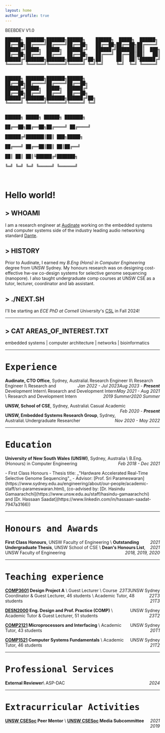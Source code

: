 ```yaml
---
layout: home
author_profile: true
---
```


<style>
@import url('https://fonts.googleapis.com/css2?family=IBM+Plex+Mono:ital,wght@0,100;0,200;0,300;0,400;0,500;0,600;0,700;1,100;1,200;1,300;1,400;1,500;1,600;1,700&family=Inconsolata:wght@600&display=swap');
@import url('https://fonts.googleapis.com/css2?family=IBM+Plex+Mono:ital,wght@0,100;0,200;0,300;0,400;0,500;0,600;0,700;1,100;1,200;1,300;1,400;1,500;1,600;1,700&family=Inconsolata:wght@600&family=Noto+Serif:ital,wght@0,100..900;1,100..900&display=swap');
@import url('https://fonts.googleapis.com/css2?family=Permanent+Marker&display=swap');

@import url('https://fonts.googleapis.com/css2?family=Major+Mono+Display&display=swap');

.a-font {
  font-family: "IBM Plex Mono", monospace;
  font-weight: 700;
  font-style: normal;
  /* ==== */
}

.no-copy {
  -webkit-user-drag: none; /* Prevents dragging on Webkit browsers */
  user-drag: none; /* Prevents dragging on non-Webkit browsers */
  -webkit-user-select: none; /* Prevents text selection on Webkit browsers */
  -moz-user-select: none; /* Prevents text selection on Firefox */
  -ms-user-select: none; /* Prevents text selection on Internet Explorer/Edge */
  user-select: none; /* Prevents text selection on non-Webkit browsers */
  pointer-events: none; /* Prevents click events such as right-click save image */
}

.b-font {
  /* font-family: "Noto Serif", serif;
  font-optical-sizing: auto;
  font-weight: 500;
  font-style: normal;
  font-variation-settings:
    "wdth" 100; */
  text-align: justify;
}

.c-font {
  /* font-family: "Permanent Marker", cursive;
  font-weight: 400;
  font-style: normal; */

  /*=====*/
  font-family: "Major Mono Display", monospace;
  font-weight: 500;
  font-style: italic;

  /* Background color similar to a text editor */
  background-color: #f5f5f5; /* Light grey background */
  color: #333333; /* Dark grey color for text for better readability */

  /* Padding and border to mimic a text editor */
  padding: 8px;
  border-radius: 4px;

  /* Optional: box shadow to give a slight elevation like VSCode */
  box-shadow: 0px 2px 5px rgba(0,0,0,0.1);

  /* To mimic a full-width code block editor style */
  display: block; /* or 'inline-block' if you want to keep the text inline */
  width: 100%;
  box-sizing: border-box;

  /* Additional VSCode-like stylings */
  white-space: pre; /* Maintains whitespace formatting */
  overflow: auto; /* Adds horizontal scrolling if needed */
}

/* footnote */
.footnote-ref {
  font-size: smaller;
  vertical-align: super;
}

.footnote {
  font-size: smaller;
  color: #333; /* Dark grey text color */
  background-color: #f2f2f2; /* Light grey background */
  padding: 7px 10px 2px 10px; /* Top, Right, Bottom, Left */
  border-radius: 5px; /* Optional: adds rounded corners */
}

.footnote-backref {
  text-decoration: none;
  font-size: smaller;
}

.two-column {
  display: flex;
  flex-direction: row;
  justify-content: space-between;
}

.column {
    flex: 3;
    padding-right: 20px; /* Add space between the columns */
    margin-top: 0em; /* Adjusts space between list items, if necessary */
}

.column ul, .column ol .column li {
    margin: -10px 0px 5px 0px;
    padding-left: 20px; /* Adjusts space on the left side of the list */
}

.column2 {
  flex: 1;
}

.column:last-child {
  padding-right: 0; /* Ensure that the last column doesn't have padding on the right */
}

@media (max-width: 768px) {
  .two-column {
    flex-direction: column;
    padding-right: 0;
    flex: none;
    width: 100%;
  }
  .column {
    padding-right: 0; /* Remove padding on smaller screens */
  }
  .column2 {
    display: none;
  }

  .b-font {
    text-align: left;
  }
}

</style>

<div class="terminal">
    <div class="terminal-header">
        <p>BEEBDEV V1.0</p>
    </div>
    <div class="terminal-content">
        <div class="ascii-art">
        <pre>
██████╗ ███████╗███████╗██████╗    ██████╗  █████╗  ██████╗ ███████╗
██╔══██╗██╔════╝██╔════╝██╔══██╗   ██╔══██╗██╔══██╗██╔════╝ ██╔════╝
██████╔╝█████╗  █████╗  ██████╔╝   ██████╔╝███████║██║  ███╗█████╗  
██╔══██╗██╔══╝  ██╔══╝  ██╔══██╗   ██╔═══╝ ██╔══██║██║   ██║██╔══╝  
██████╔╝███████╗███████╗██████╔╝██╗██║     ██║  ██║╚██████╔╝███████╗
╚═════╝ ╚══════╝╚══════╝╚═════╝ ╚═╝╚═╝     ╚═╝  ╚═╝ ╚═════╝ ╚══════╝
        </pre>
        </div>
        <div class="simple-text">
        <pre>
██████╗ ███████╗███████╗██████╗    
██╔══██╗██╔════╝██╔════╝██╔══██╗   
██████╔╝█████╗  █████╗  ██████╔╝   
██╔══██╗██╔══╝  ██╔══╝  ██╔══██╗   
██████╔╝███████╗███████╗██████╔╝██╗
╚═════╝ ╚══════╝╚══════╝╚═════╝ ╚═╝
                                   
██████╗  █████╗  ██████╗ ███████╗  
██╔══██╗██╔══██╗██╔════╝ ██╔════╝  
██████╔╝███████║██║  ███╗█████╗    
██╔═══╝ ██╔══██║██║   ██║██╔══╝    
██║     ██║  ██║╚██████╔╝███████╗  
╚═╝     ╚═╝  ╚═╝ ╚═════╝ ╚══════╝  
        </pre>
        </div>
        <h1>Hello world!</h1>
        <h2>> WHOAMI</h2>
        <p>I am a research engineer at <a href="https://www.audinate.com/">Audinate</a> working on the embedded systems and computer systems side of the industry leading audio networking standard <a href="https://www.getdante.com/meet-dante/what-is-dante/">Dante</a>.</p>
        <h2>> HISTORY</h2>
        <p>Prior to Audinate, I earned my <i>B.Eng (Hons) in Computer Engineering</i> degree from UNSW Sydney. My honours research was on designing cost-effective hw-sw co-design systems for selective genome sequencing (nanopore). I also taught undergraduate comp courses at UNSW CSE as a tutor, lecturer, coordinator and lab assistant.</p>
        <h2>> ./NEXT.SH</h2>
        <p>I'll be starting an <i>ECE PhD at Cornell University</i>'s <a href="https://www.csl.cornell.edu/">CSL</a> in Fall 2024!</p>
        <hr>
        <h2>> CAT AREAS_OF_INTEREST.TXT</h2>
        <div class="terminal-block">
          <div class="inner">
            <p>embedded systems | computer architecture | networks | bioinformatics</p>
          </div>
        </div>
    </div>
</div>

<!-- # Experience -->
---
<h1 class="a-font">Experience</h1>

<!-- ===== Audinate ===== -->

**Audinate, CTO Office**, Sydney, Australia\\
Research Engineer II<span style="float:right;">_Aug 2023 - **Present**_</span>\\
Research Engineer I<span style="float:right;">_Jan 2022 - Jul 2023_</span>\\
Research and Development Intern<span style="float:right;">_May 2021 - Aug 2021_</span>\\
Research and Development Intern<span style="float:right;">_2020 Summer_</span>\\
Research and Development Intern<span style="float:right;">_2019 Summer_</span>

<!-- ===== UNSW CSE ===== -->

**UNSW, School of CSE**, Sydney, Australia\\
Casual Academic <span style="float:right;">_Feb 2020 - **Present**_</span>

<!-- ===== UNSW Embedded Systems Research Group ===== -->

**UNSW, Embedded Systems Research Group**, Sydney, Australia\\
Undergraduate Researcher <span style="float:right;">_Nov 2020 - May 2022_</span>


<!-- # Education -->
---
<h1 class="a-font">Education</h1>

**University of New South Wales (UNSW)**, Sydney, Australia \\
B.Eng. (Honours) in Computer Engineering <span style="float:right;">_Feb 2018 - Dec 2021_</span>
<div class="two-column">
  <div class="column" markdown="1">
  - First Class Honours
  - Thesis title: _"Hardware Accelerated Real-Time Selective Genome Sequencing"_
  - Advisor: [Prof. Sri Parameswaran](https://www.sydney.edu.au/engineering/about/our-people/academic-staff/sri-parameswaran.html), (co-advised by: [Dr. Hasindu Gamaarachchi](https://www.unsw.edu.au/staff/hasindu-gamaarachchi) and [Dr. Hassaan Saadat](https://www.linkedin.com/in/hassaan-saadat-7947a3166))
  </div>
  <div class="column2">
      <img src="assets/images/logo/unsw.png" alt="UNSW logo" class="align-right no-copy" width="100" height="auto" />
  </div>
</div>

<!-- # Honours and Awards -->
---
<h1 class="a-font">Honours and Awards</h1>

**First Class Honours**, UNSW Faculty of Engineering <span style="float:right;">_2021_</span>\\
**Outstanding Undergraduate Thesis**, UNSW School of CSE <span style="float:right;">_2021_</span>\\
**Dean's Honours List**, UNSW Faculty of Engineering <span style="float:right;">_2018, 2019, 2020_</span>

<!-- # Teaching experience -->
---
<h1 class="a-font">Teaching experience</h1>

**[COMP3601](https://www.handbook.unsw.edu.au/undergraduate/courses/2021/COMP3601?year=2022) Design Project A** <span style="float:right;"> UNSW Sydney</span>\\
Guest Lecturer <span style="float:right;"> _23T3_</span>\\
Course Coordinator & Guest Lecturer, 46 students <span style="float:right;"> _22T3_</span>\\
Academic Tutor, 48 students <span style="float:right;"> _21T3_</span>

**[DESN2000](https://www.handbook.unsw.edu.au/undergraduate/courses/2023/DESN2000?year=2023) Eng. Design and Prof. Practice (COMP)** <span style="float:right;"> UNSW Sydney</span>\\
Academic Tutor & Guest Lecturer, 51 students <span style="float:right;"> _23T2_</span>

**[COMP2121](https://www.handbook.unsw.edu.au/undergraduate/courses/2020/COMP2121?year=2020) Microprocessors and Interfacing** <span style="float:right;"> UNSW Sydney</span>\\
Academic Tutor, 43 students <span style="float:right;"> _20T1_</span>

**[COMP1521](https://www.handbook.unsw.edu.au/undergraduate/courses/2021/COMP1521/?year=2021) Computer Systems Fundamentals** <span style="float:right;"> UNSW Sydney</span>\\
Academic Tutor, 46 students <span style="float:right;"> _21T2_</span>

<!-- # Advising
Katelyn Mak (with H. Gamaarachchi), *UNSW Honours Thesis* <span style="float:right;">*2023 - Present*</span> -->

<!-- # Professional Services -->
---
<h1 class="a-font">Professional Services</h1>


**External Reviewer**\\
ASP-DAC<span style="float:right;">_2024_</span>

---
<!-- # Extracurricular Activities -->
<h1 class="a-font">Extracurricular Activities</h1>

**[UNSW CSESoc](https://www.csesoc.unsw.edu.au/) Peer Mentor** <span style="float:right;">*2021*</span>\\
**[UNSW CSESoc](https://www.csesoc.unsw.edu.au/) Media Subcommittee** <span style="float:right;">*2019*</span>